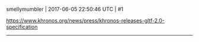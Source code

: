 smellymumbler | 2017-06-05 22:50:46 UTC | #1

https://www.khronos.org/news/press/khronos-releases-gltf-2.0-specification

-------------------------


